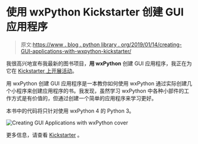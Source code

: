 # 使用 wxPython Kickstarter 创建 GUI 应用程序

> 原文:[https://www . blog . python library . org/2019/01/14/creating-GUI-applications-with-wxpython-kickstarter/](https://www.blog.pythonlibrary.org/2019/01/14/creating-gui-applications-with-wxpython-kickstarter/)

我很高兴地宣布我最新的图书项目，**用 wxPython** 创建 GUI 应用程序，我正在为它在 [Kickstarter 上开展活动](https://www.kickstarter.com/projects/34257246/create-gui-applications-with-python-wxpython)。

用 wxPython 创建 GUI 应用程序是一本教你如何使用 wxPython 通过实际创建几个小程序来创建应用程序的书。我发现，虽然学习 wxPython 中各种小部件的工作方式是有价值的，但通过创建一个简单的应用程序来学习更好。

本书中的代码将只针对使用 wxPython 4 的 Python 3。

![Creating GUI Applications with wxPython cover](../Images/3f797b1d806c238192ac5a73653cf185.png)

更多信息，请查看 [Kickstarter](https://www.kickstarter.com/projects/34257246/create-gui-applications-with-python-wxpython) 。